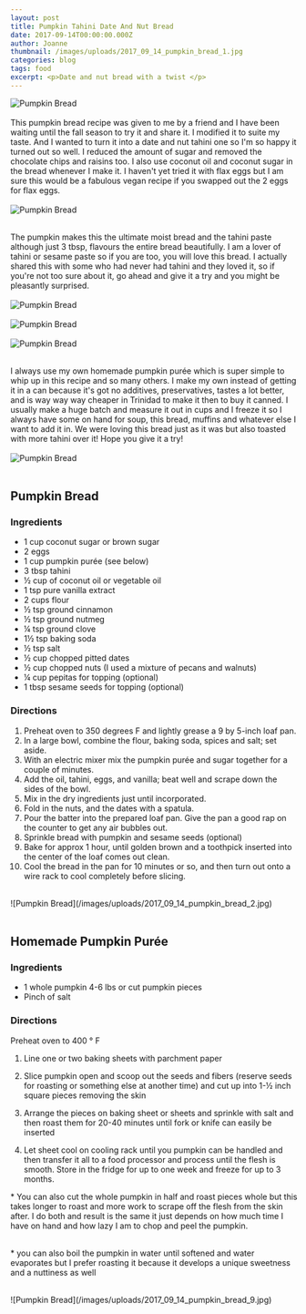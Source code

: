 ```yaml
---
layout: post
title: Pumpkin Tahini Date And Nut Bread
date: 2017-09-14T00:00:00.000Z
author: Joanne
thumbnail: /images/uploads/2017_09_14_pumpkin_bread_1.jpg
categories: blog
tags: food
excerpt: <p>Date and nut bread with a twist </p>
---
```

![Pumpkin Bread](/images/uploads/2017_09_14_pumpkin_bread_4.jpg)
<br>
<br>
This pumpkin bread recipe was given to  me by a friend and I have been waiting until the fall season to try it and share it.  I modified it to suite my taste.  And I wanted to turn it into a date and nut tahini one so I'm so happy it turned out so well.  I reduced the amount of sugar and removed the chocolate chips and raisins too. I also use coconut oil and coconut sugar in the bread whenever I make it. I haven't yet tried it with flax eggs but I am sure this would be a fabulous vegan recipe if you swapped out the 2 eggs for flax eggs.
<br>
<br>
![Pumpkin Bread](/images/uploads/2017_09_14_pumpkin_bread_3.jpg)
<br>
<br>

The pumpkin makes this the ultimate moist bread and the tahini paste although just 3 tbsp, flavours the entire bread beautifully.  I am a lover of tahini or sesame paste so if you are too, you will love this bread. I actually shared this with some who had never had tahini and they loved it, so if you're not too sure about it, go ahead and give it a try and you might be pleasantly surprised.
<br>
<br>
![Pumpkin Bread](/images/uploads/2017_09_14_pumpkin_bread_5.jpg)
<br>
<br>
![Pumpkin Bread](/images/uploads/2017_09_14_pumpkin_bread_7.jpg)
<br>
<br>
![Pumpkin Bread](/images/uploads/2017_09_14_pumpkin_bread_8.jpg)
<br>
<br>

I always use my own homemade pumpkin purée which is super simple to whip up in this recipe and so many others. I make my own instead of getting it in a can because it's got no additives, preservatives, tastes a lot better, and is way way way cheaper in Trinidad to make it then to buy it canned. I usually make a huge batch and measure it out in cups and I freeze it so I always have some on hand for soup, this bread, muffins and whatever else I want to add it in. We were loving this bread just as it was but also toasted with more tahini over it! Hope you give it a try!
<br>
<br>
![Pumpkin Bread](/images/uploads/2017_09_14_pumpkin_bread_3.jpg)
<br>
<br>

## Pumpkin Bread

### Ingredients

* 1 cup coconut sugar or brown sugar
* 2 eggs
* 1 cup pumpkin purée (see below)
* 3 tbsp tahini
* &frac12; cup of coconut oil or vegetable oil
* 1 tsp pure vanilla extract
* 2 cups flour
* &frac12; tsp ground cinnamon
* &frac12; tsp ground nutmeg
* &frac14; tsp ground clove
* 1&frac12; tsp baking soda
* &frac12; tsp salt
* &frac12; cup chopped pitted dates
* &frac12; cup chopped nuts  (I used a mixture of pecans and walnuts)
* &frac14; cup pepitas for topping (optional)
* 1 tbsp sesame seeds for topping (optional)

### Directions

1. Preheat oven to 350 degrees F and lightly grease a 9 by 5-inch loaf pan.
2. In a large bowl, combine the flour, baking soda, spices and salt; set aside.
3. With an electric mixer mix the pumpkin purée and sugar together for a couple of minutes.
4. Add the oil, tahini, eggs, and vanilla; beat well and scrape down the sides of the bowl.
5. Mix in the dry ingredients just until incorporated.
6. Fold in the nuts, and the dates with a spatula.
7. Pour the batter into the prepared loaf pan. Give the pan a good rap on the counter to get any air bubbles out.
8. Sprinkle bread with pumpkin and sesame seeds (optional)
9. Bake for approx 1 hour, until golden brown and a toothpick inserted into the center of the loaf comes out clean.
10. Cool the bread in the pan for 10 minutes or so, and then turn out onto a wire rack to cool completely before slicing.

<br>
![Pumpkin Bread](/images/uploads/2017_09_14_pumpkin_bread_2.jpg)
<br>
<br>

## Homemade Pumpkin Purée

### Ingredients

* 1 whole pumpkin 4-6 lbs or cut pumpkin pieces
*  Pinch of salt

### Directions

Preheat oven to 400 &deg; F

1. Line one or two baking sheets with parchment paper

1. Slice pumpkin open and scoop out the seeds and fibers (reserve seeds for roasting or something else at another time) and cut up into 1-&frac12; inch square pieces removing the skin

1. Arrange the pieces on baking sheet or sheets and sprinkle with salt and then roast them for 20-40 minutes until fork or knife can easily be inserted

1. Let sheet cool on cooling rack until you pumpkin can be handled and then transfer it all to a food processor and process until the flesh is smooth. Store in the fridge for up to one week and freeze for up to 3 months.

&#42; You can also cut the whole pumpkin in half and roast pieces whole but this takes longer to roast and more work to scrape off the flesh from the skin after. I do both and result is the same it just depends on how much time I have on hand and how lazy I am to chop and peel the pumpkin.
<br>
<br>

&#42; you can also boil the pumpkin in water until softened and water evaporates but I prefer roasting it because it develops a unique sweetness and a nuttiness as well


<br>
![Pumpkin Bread](/images/uploads/2017_09_14_pumpkin_bread_9.jpg)


